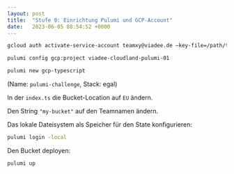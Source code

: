 ```yaml
---
layout: post
title:  "Stufe 0: Einrichtung Pulumi und GCP-Account"
date:   2023-06-05 08:54:52 +0000
---
```


```bash
gcloud auth activate-service-account teamxy@viadee.de –key-file=/path/to/key.json –project=viadee-cloudland-pulumi-01
```

```bash
pulumi config gcp:project viadee-cloudland-pulumi-01
```

```bash
pulumi new gcp-typescript
```

(Name: `pulumi-challenge`, Stack: egal)

In der `index.ts` die Bucket-Location auf `EU` ändern.

Den String `"my-bucket"` auf den Teamnamen ändern.

Das lokale Dateisystem als Speicher für den State konfigurieren:

```bash
pulumi login -local
```

Den Bucket deployen:

```bash
pulumi up
```